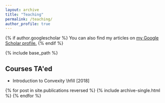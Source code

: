 ```yaml
---
layout: archive
title: "Teaching"
permalink: /teaching/
author_profile: true
---
```


{% if author.googlescholar %}
  You can also find my articles on <u><a href="{{author.googlescholar}}">my Google Scholar profile</a>.</u>
{% endif %}

{% include base_path %}
## Courses TA'ed

* Introduction to Convexity  \hfill [2018]



{% for post in site.publications reversed %}
  {% include archive-single.html %}
{% endfor %}
